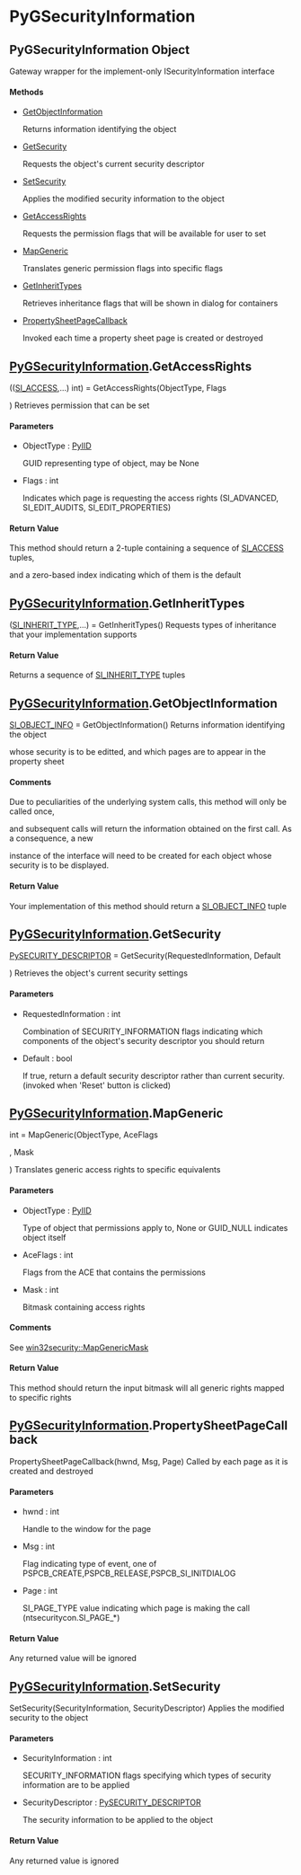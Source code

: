 # PyGSecurityInformation


## PyGSecurityInformation Object

Gateway wrapper for the implement-only ISecurityInformation interface

#### Methods

  - [GetObjectInformation](PyGSecurityInformation.md#pygsecurityinformationgetobjectinformation)

    Returns information identifying the object&nbsp;

  - [GetSecurity](PyGSecurityInformation.md#pygsecurityinformationgetsecurity)

    Requests the object's current security descriptor&nbsp;

  - [SetSecurity](PyGSecurityInformation.md#pygsecurityinformationsetsecurity)

    Applies the modified security information to the object&nbsp;

  - [GetAccessRights](PyGSecurityInformation.md#pygsecurityinformationgetaccessrights)

    Requests the permission flags that will be available for user to set&nbsp;

  - [MapGeneric](PyGSecurityInformation.md#pygsecurityinformationmapgeneric)

    Translates generic permission flags into specific flags&nbsp;

  - [GetInheritTypes](PyGSecurityInformation.md#pygsecurityinformationgetinherittypes)

    Retrieves inheritance flags that will be shown in dialog for containers&nbsp;

  - [PropertySheetPageCallback](PyGSecurityInformation.md#pygsecurityinformationpropertysheetpagecallback)

    Invoked each time a property sheet page is created or destroyed&nbsp;


## [PyGSecurityInformation](PyGSecurityInformation.md#pygsecurityinformation)\.GetAccessRights

\(\([SI\_ACCESS](SI.md#siaccess),\.\.\.\)  int\) = GetAccessRights\(ObjectType, Flags

\)
Retrieves permission that can be set

#### Parameters

  - ObjectType : [PyIID](PyIID.md)

    GUID representing type of object, may be None

  - Flags : int

    Indicates which page is requesting the access rights \(SI\_ADVANCED, SI\_EDIT\_AUDITS, SI\_EDIT\_PROPERTIES\)

#### Return Value
This method should return a 2-tuple containing a sequence of [SI\_ACCESS](SI.md#siaccess) tuples, 

and a zero-based index indicating which of them is the default


## [PyGSecurityInformation](PyGSecurityInformation.md#pygsecurityinformation)\.GetInheritTypes

\([SI\_INHERIT\_TYPE](SI.md#siinherit_type),\.\.\.\) = GetInheritTypes\(\)
Requests types of inheritance that your implementation supports

#### Return Value
Returns a sequence of [SI\_INHERIT\_TYPE](SI.md#siinherit_type) tuples


## [PyGSecurityInformation](PyGSecurityInformation.md#pygsecurityinformation)\.GetObjectInformation

[SI\_OBJECT\_INFO](SI.md#siobject_info) = GetObjectInformation\(\)
Returns information identifying the object 

whose security is to be editted, and which pages are to appear in the property sheet

#### Comments

Due to peculiarities of the underlying system calls, this method will only be called once, 

and subsequent calls will return the information obtained on the first call\.  As a consequence, a new 

instance of the interface will need to be created for each object whose security is to be displayed\.

#### Return Value
Your implementation of this method should return a [SI\_OBJECT\_INFO](SI.md#siobject_info) tuple


## [PyGSecurityInformation](PyGSecurityInformation.md#pygsecurityinformation)\.GetSecurity

[PySECURITY\_DESCRIPTOR](PySECURITY.md#pysecuritydescriptor) = GetSecurity\(RequestedInformation, Default

\)
Retrieves the object's current security settings

#### Parameters

  - RequestedInformation : int

    Combination of SECURITY\_INFORMATION flags indicating which components of the object's security descriptor you should return

  - Default : bool

    If true, return a default security descriptor rather than current security\.  \(invoked when 'Reset' button is clicked\)


## [PyGSecurityInformation](PyGSecurityInformation.md#pygsecurityinformation)\.MapGeneric

int = MapGeneric\(ObjectType, AceFlags

, Mask

\)
Translates generic access rights to specific equivalents

#### Parameters

  - ObjectType : [PyIID](PyIID.md)

    Type of object that permissions apply to, None or GUID\_NULL indicates object itself

  - AceFlags : int

    Flags from the ACE that contains the permissions

  - Mask : int

    Bitmask containing access rights

#### Comments

See [win32security::MapGenericMask](win32security.md#win32securitymapgenericmask)

#### Return Value
This method should return the input bitmask will all generic rights mapped to specific rights


## [PyGSecurityInformation](PyGSecurityInformation.md#pygsecurityinformation)\.PropertySheetPageCallback

PropertySheetPageCallback\(hwnd, Msg, Page\)
Called by each page as it is created and destroyed

#### Parameters

  - hwnd : int

    Handle to the window for the page

  - Msg : int

    Flag indicating type of event, one of PSPCB\_CREATE,PSPCB\_RELEASE,PSPCB\_SI\_INITDIALOG

  - Page : int

    SI\_PAGE\_TYPE value indicating which page is making the call \(ntsecuritycon\.SI\_PAGE\_\*\)

#### Return Value
Any returned value will be ignored


## [PyGSecurityInformation](PyGSecurityInformation.md#pygsecurityinformation)\.SetSecurity

SetSecurity\(SecurityInformation, SecurityDescriptor\)
Applies the modified security to the object

#### Parameters

  - SecurityInformation : int

    SECURITY\_INFORMATION flags specifying which types of security information are to be applied

  - SecurityDescriptor : [PySECURITY\_DESCRIPTOR](PySECURITY.md#pysecuritydescriptor)

    The security information to be applied to the object

#### Return Value
Any returned value is ignored